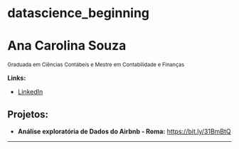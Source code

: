 # datascience_beginning

# Ana Carolina Souza
<sub>Graduada em Ciências Contábeis e Mestre em Contabilidade e Finanças</sub>

**Links:**
* [LinkedIn](https://www.linkedin.com/in/ana-carolina-souza-96a319b0/)



## Projetos:

* **Análise exploratória de Dados do Airbnb - Roma:** https://bit.ly/31BmBtQ

------

